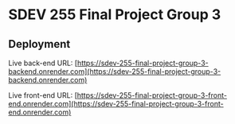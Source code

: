 # SDEV 255 Final Project Group 3

## Deployment
Live back-end URL: [https://sdev-255-final-project-group-3-backend.onrender.com](https://sdev-255-final-project-group-3-backend.onrender.com)

Live front-end URL: [https://sdev-255-final-project-group-3-front-end.onrender.com](https://sdev-255-final-project-group-3-front-end.onrender.com)
